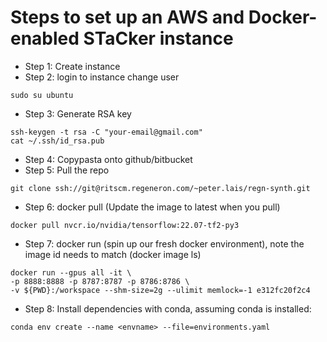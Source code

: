 # Steps to set up an AWS and Docker-enabled STaCker instance

* Step 1: Create instance
* Step 2: login to instance change user

```
sudo su ubuntu
```

* Step 3: Generate RSA key

```
ssh-keygen -t rsa -C "your-email@gmail.com"
cat ~/.ssh/id_rsa.pub
```

* Step 4: Copypasta onto github/bitbucket
* Step 5: Pull the repo

```
git clone ssh://git@ritscm.regeneron.com/~peter.lais/regn-synth.git
```

* Step 6: docker pull (Update the image to latest when you pull)

```
docker pull nvcr.io/nvidia/tensorflow:22.07-tf2-py3
```

* Step 7: docker run (spin up our fresh docker environment), note the image id needs to match (docker image ls)
```
docker run --gpus all -it \
-p 8888:8888 -p 8787:8787 -p 8786:8786 \
-v ${PWD}:/workspace --shm-size=2g --ulimit memlock=-1 e312fc20f2c4
```

* Step 8: Install dependencies with conda, assuming conda is installed:

```
conda env create --name <envname> --file=environments.yaml
```